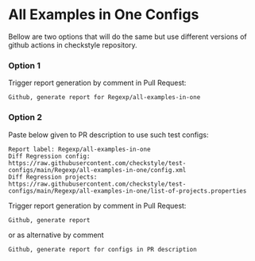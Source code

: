 # All Examples in One Configs

Bellow are two options that will do the same but use different versions
of github actions in checkstyle repository.


### Option 1
Trigger report generation by comment in Pull Request:
```
Github, generate report for Regexp/all-examples-in-one
```

### Option 2

Paste below given to PR description to use such test configs:
```
Report label: Regexp/all-examples-in-one
Diff Regression config: https://raw.githubusercontent.com/checkstyle/test-configs/main/Regexp/all-examples-in-one/config.xml
Diff Regression projects: https://raw.githubusercontent.com/checkstyle/test-configs/main/Regexp/all-examples-in-one/list-of-projects.properties
```

Trigger report generation by comment in Pull Request:
```
Github, generate report
```
or as alternative by comment
```
Github, generate report for configs in PR description
```

